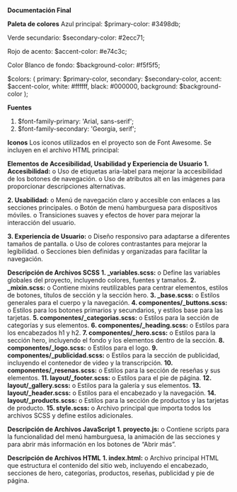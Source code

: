 **Documentación Final**

**Paleta de colores**
Azul principal:
$primary-color: #3498db;

Verde secundario:
$secondary-color: #2ecc71;

Rojo de acento:
$accent-color: #e74c3c;

Color Blanco de fondo:
$background-color: #f5f5f5;

$colors: (
  primary: $primary-color,
  secondary: $secondary-color,
  accent: $accent-color,
  white: #ffffff,
  black: #000000,
  background: $background-color
  );

**Fuentes**
1.	$font-family-primary: 'Arial, sans-serif';
2.	$font-family-secondary: 'Georgia, serif';


**Iconos**
Los iconos utilizados en el proyecto son de Font Awesome. Se incluyen en el archivo HTML principal:
<link rel="stylesheet" href="https://cdnjs.cloudflare.com/ajax/libs/font-awesome/6.0.0-beta3/css/all.min.css">


**Elementos de Accesibilidad, Usabilidad y Experiencia de Usuario**
**1.	Accesibilidad:**
o	Uso de etiquetas aria-label para mejorar la accesibilidad de los botones de navegación.
o	Uso de atributos alt en las imágenes para proporcionar descripciones alternativas.

**2.	Usabilidad:**
o	Menú de navegación claro y accesible con enlaces a las secciones principales.
o	Botón de menú hamburguesa para dispositivos móviles.
o	Transiciones suaves y efectos de hover para mejorar la interacción del usuario.

**3.	Experiencia de Usuario:**
o	Diseño responsivo para adaptarse a diferentes tamaños de pantalla.
o	Uso de colores contrastantes para mejorar la legibilidad.
o	Secciones bien definidas y organizadas para facilitar la navegación.

**Descripción de Archivos SCSS**
**1.	_variables.scss:**
o	Define las variables globales del proyecto, incluyendo colores, fuentes y tamaños.
**2.	_mixin.scss:**
o	Contiene mixins reutilizables para centrar elementos, estilos de botones, títulos de sección y la sección hero.
**3.	_base.scss:**
o	Estilos generales para el cuerpo y la navegación.
**4.	componentes/_buttons.scss:**
o	Estilos para los botones primarios y secundarios, y estilos base para las tarjetas.
**5.	componentes/_categorias.scss:**
o	Estilos para la sección de categorías y sus elementos.
**6.	componentes/_heading.scss:**
o	Estilos para los encabezados h1 y h2.
**7.	componentes/_hero.scss:**
o	Estilos para la sección hero, incluyendo el fondo y los elementos dentro de la sección.
**8.	componentes/_logo.scss:**
o	Estilos para el logo.
**9.	componentes/_publicidad.scss:**
o	Estilos para la sección de publicidad, incluyendo el contenedor de video y la transcripción.
**10.	componentes/_resenas.scss:**
o	Estilos para la sección de reseñas y sus elementos.
**11.	layout/_footer.scss:**
o	Estilos para el pie de página.
**12.	layout/_gallery.scss:**
o	Estilos para la galería y sus elementos.
**13.	layout/_header.scss:**
o	Estilos para el encabezado y la navegación.
**14.	layout/_products.scss:**
o	Estilos para la sección de productos y las tarjetas de producto.
**15.	style.scss:**
o	Archivo principal que importa todos los archivos SCSS y define estilos adicionales.

**Descripción de Archivos JavaScript**
**1.	proyecto.js:**
o	Contiene scripts para la funcionalidad del menú hamburguesa, la animación de las secciones y para abrir más información en los botones de “Abrir más”.

**Descripción de Archivos HTML**
**1.	index.html:**
o	Archivo principal HTML que estructura el contenido del sitio web, incluyendo el encabezado, secciones de hero, categorías, productos, reseñas, publicidad y pie de página.
